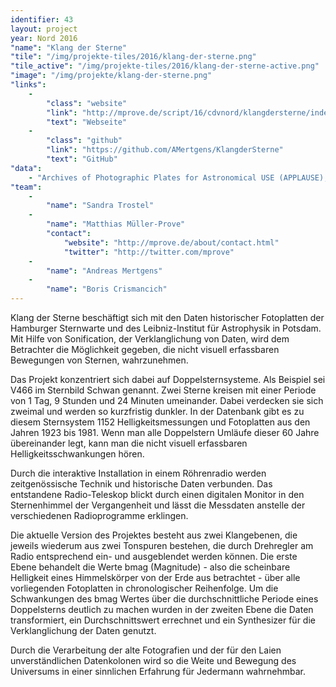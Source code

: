 ```yaml
---
identifier: 43
layout: project
year: Nord 2016
"name": "Klang der Sterne"
"tile": "/img/projekte-tiles/2016/klang-der-sterne.png"
"tile_active": "/img/projekte-tiles/2016/klang-der-sterne-active.png"
"image": "/img/projekte/klang-der-sterne.png"
"links":
    -
        "class": "website"
        "link": "http://mprove.de/script/16/cdvnord/klangdersterne/index.html"
        "text": "Webseite"
    -
        "class": "github"
        "link": "https://github.com/AMertgens/KlangderSterne"
        "text": "GitHub"
"data":
    - "Archives of Photographic Plates for Astronomical USE (APPLAUSE), Leibnitz-Institut für Astrophysik Potsdam"
"team":
    -
        "name": "Sandra Trostel"
    -
        "name": "Matthias Müller-Prove"
        "contact":
            "website": "http://mprove.de/about/contact.html"
            "twitter": "http://twitter.com/mprove"
    -
        "name": "Andreas Mertgens"
    -
        "name": "Boris Crismancich"
---
```

Klang der Sterne beschäftigt sich mit den Daten historischer Fotoplatten der Hamburger Sternwarte und des Leibniz-Institut für Astrophysik in Potsdam. Mit Hilfe von Sonification, der Verklanglichung von Daten, wird dem Betrachter die Möglichkeit gegeben, die nicht visuell erfassbaren Bewegungen von Sternen, wahrzunehmen.

Das Projekt konzentriert sich dabei auf Doppelsternsysteme. Als Beispiel sei V466 im Sternbild Schwan genannt. Zwei Sterne kreisen mit einer Periode von 1 Tag, 9 Stunden und 24 Minuten umeinander. Dabei verdecken sie sich zweimal und werden so kurzfristig dunkler. In der Datenbank gibt es zu diesem Sternsystem 1152 Helligkeitsmessungen und Fotoplatten aus den Jahren 1923 bis 1981. Wenn man alle Doppelstern Umläufe dieser 60 Jahre übereinander legt, kann man die nicht visuell erfassbaren Helligkeitsschwankungen hören.

Durch die interaktive Installation in einem Röhrenradio werden zeitgenössische Technik und historische Daten verbunden. Das entstandene Radio-Teleskop blickt durch einen digitalen Monitor in den Sternenhimmel der Vergangenheit und lässt die Messdaten anstelle der verschiedenen Radioprogramme erklingen.

Die aktuelle Version des Projektes besteht aus zwei Klangebenen, die jeweils wiederum aus zwei Tonspuren bestehen, die durch Drehregler am Radio entsprechend ein- und ausgeblendet werden können. Die erste Ebene behandelt die Werte bmag (Magnitude) - also die scheinbare Helligkeit eines Himmelskörper von der Erde aus betrachtet - über alle vorliegenden Fotoplatten in chronologischer Reihenfolge. Um die Schwankungen des bmag Wertes über die durchschnittliche Periode eines Doppelsterns deutlich zu machen wurden in der zweiten Ebene die Daten transformiert, ein Durchschnittswert errechnet und ein Synthesizer für die Verklanglichung der Daten genutzt.

Durch die Verarbeitung der alte Fotografien und der für den Laien unverständlichen Datenkolonen wird so die Weite und Bewegung des Universums in einer sinnlichen Erfahrung für Jedermann wahrnehmbar.
